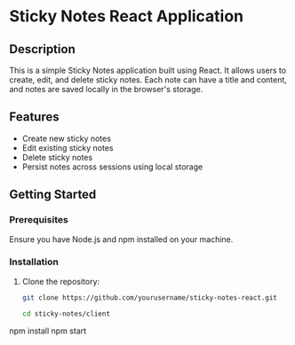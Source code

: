 # Sticky Notes React Application

## Description

This is a simple Sticky Notes application built using React. It allows users to create, edit, and delete sticky notes. Each note can have a title and content, and notes are saved locally in the browser's storage.

## Features

- Create new sticky notes
- Edit existing sticky notes
- Delete sticky notes
- Persist notes across sessions using local storage

## Getting Started

### Prerequisites

Ensure you have Node.js and npm installed on your machine.

### Installation

1. Clone the repository:
   ```bash
   git clone https://github.com/yourusername/sticky-notes-react.git

   cd sticky-notes/client
npm install
npm start

